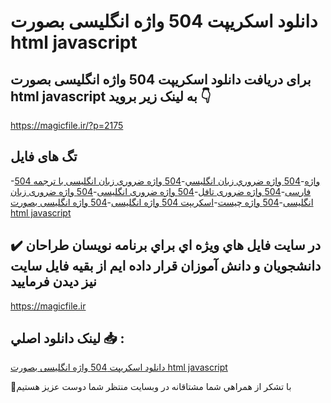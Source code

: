 # دانلود اسکریپت 504 واژه انگلیسی بصورت html javascript

## برای دریافت دانلود اسکریپت 504 واژه انگلیسی بصورت html javascript به لینک زیر بروید 👇

https://magicfile.ir/?p=2175

## تگ های فایل

-[504 واژه](https://magicfile.ir/product/%d8%a7%d8%b3%da%a9%d8%b1%db%8c%d9%be%d8%aa-504-%d9%88%d8%a7%da%98%d9%87-%d8%a7%d9%86%da%af%d9%84%db%8c%d8%b3%db%8c-%d8%a8%d8%b5%d9%88%d8%b1%d8%aa-html-javascript/)-[504 واژه ضروري زبان انگليسي](https://magicfile.ir/product/%d8%a7%d8%b3%da%a9%d8%b1%db%8c%d9%be%d8%aa-504-%d9%88%d8%a7%da%98%d9%87-%d8%a7%d9%86%da%af%d9%84%db%8c%d8%b3%db%8c-%d8%a8%d8%b5%d9%88%d8%b1%d8%aa-html-javascript/)-[504 واژه ضروری زبان انگلیسی با ترجمه فارسی](https://magicfile.ir/product/%d8%a7%d8%b3%da%a9%d8%b1%db%8c%d9%be%d8%aa-504-%d9%88%d8%a7%da%98%d9%87-%d8%a7%d9%86%da%af%d9%84%db%8c%d8%b3%db%8c-%d8%a8%d8%b5%d9%88%d8%b1%d8%aa-html-javascript/)-[504 واژه ضروری تافل](https://magicfile.ir/product/%d8%a7%d8%b3%da%a9%d8%b1%db%8c%d9%be%d8%aa-504-%d9%88%d8%a7%da%98%d9%87-%d8%a7%d9%86%da%af%d9%84%db%8c%d8%b3%db%8c-%d8%a8%d8%b5%d9%88%d8%b1%d8%aa-html-javascript/)-[504 واژه ضروری انگلیسی](https://magicfile.ir/product/%d8%a7%d8%b3%da%a9%d8%b1%db%8c%d9%be%d8%aa-504-%d9%88%d8%a7%da%98%d9%87-%d8%a7%d9%86%da%af%d9%84%db%8c%d8%b3%db%8c-%d8%a8%d8%b5%d9%88%d8%b1%d8%aa-html-javascript/)-[504 واژه ضروری زبان انگلیسی](https://magicfile.ir/product/%d8%a7%d8%b3%da%a9%d8%b1%db%8c%d9%be%d8%aa-504-%d9%88%d8%a7%da%98%d9%87-%d8%a7%d9%86%da%af%d9%84%db%8c%d8%b3%db%8c-%d8%a8%d8%b5%d9%88%d8%b1%d8%aa-html-javascript/)-[504 واژه چیست](https://magicfile.ir/product/%d8%a7%d8%b3%da%a9%d8%b1%db%8c%d9%be%d8%aa-504-%d9%88%d8%a7%da%98%d9%87-%d8%a7%d9%86%da%af%d9%84%db%8c%d8%b3%db%8c-%d8%a8%d8%b5%d9%88%d8%b1%d8%aa-html-javascript/)-[اسکریپت 504 واژه انگلیسی](https://magicfile.ir/product/%d8%a7%d8%b3%da%a9%d8%b1%db%8c%d9%be%d8%aa-504-%d9%88%d8%a7%da%98%d9%87-%d8%a7%d9%86%da%af%d9%84%db%8c%d8%b3%db%8c-%d8%a8%d8%b5%d9%88%d8%b1%d8%aa-html-javascript/)-[504 واژه انگلیسی بصورت html javascript](https://magicfile.ir/product/%d8%a7%d8%b3%da%a9%d8%b1%db%8c%d9%be%d8%aa-504-%d9%88%d8%a7%da%98%d9%87-%d8%a7%d9%86%da%af%d9%84%db%8c%d8%b3%db%8c-%d8%a8%d8%b5%d9%88%d8%b1%d8%aa-html-javascript/)

## ✔️ در سايت فايل هاي ويژه اي براي برنامه نويسان طراحان دانشجويان و دانش آموزان قرار داده ايم از بقيه فايل سايت نيز ديدن فرماييد

https://magicfile.ir


## لينک دانلود اصلي 📥 :

[دانلود اسکریپت 504 واژه انگلیسی بصورت html javascript](https://magicfile.ir/product/%d8%a7%d8%b3%da%a9%d8%b1%db%8c%d9%be%d8%aa-504-%d9%88%d8%a7%da%98%d9%87-%d8%a7%d9%86%da%af%d9%84%db%8c%d8%b3%db%8c-%d8%a8%d8%b5%d9%88%d8%b1%d8%aa-html-javascript/) 


🙏با تشکر از همراهي شما مشتاقانه در وبسایت منتظر شما دوست عزیز هستیم

